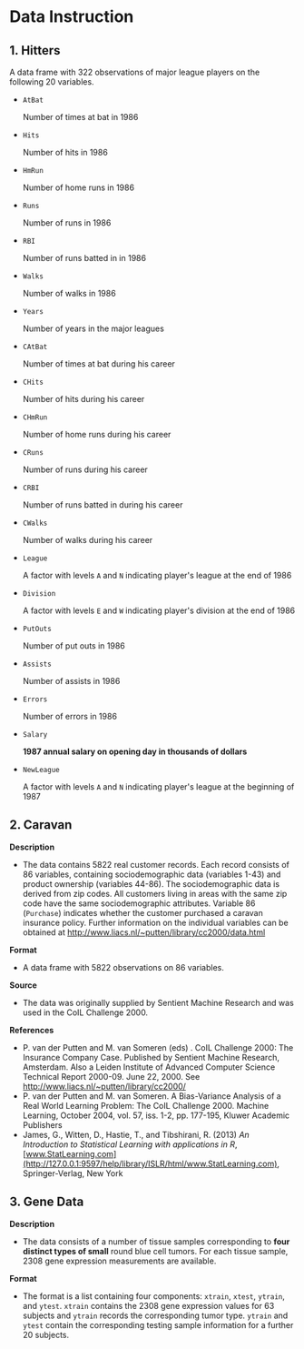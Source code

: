# Data Instruction

## 1. Hitters

A data frame with 322 observations of major league players on the following 20 variables.

- `AtBat`

  Number of times at bat in 1986

- `Hits`

  Number of hits in 1986

- `HmRun`

  Number of home runs in 1986

- `Runs`

  Number of runs in 1986

- `RBI`

  Number of runs batted in in 1986

- `Walks`

  Number of walks in 1986

- `Years`

  Number of years in the major leagues

- `CAtBat`

  Number of times at bat during his career

- `CHits`

  Number of hits during his career

- `CHmRun`

  Number of home runs during his career

- `CRuns`

  Number of runs during his career

- `CRBI`

  Number of runs batted in during his career

- `CWalks`

  Number of walks during his career

- `League`

  A factor with levels `A` and `N` indicating player's league at the end of 1986

- `Division`

  A factor with levels `E` and `W` indicating player's division at the end of 1986

- `PutOuts`

  Number of put outs in 1986

- `Assists`

  Number of assists in 1986

- `Errors`

  Number of errors in 1986

- `Salary`

  **1987 annual salary on opening day in thousands of dollars**

- `NewLeague`

  A factor with levels `A` and `N` indicating player's league at the beginning of 1987

## 2. Caravan

**Description**

- The data contains 5822 real customer records. Each record consists of 86 variables, containing sociodemographic data (variables 1-43) and product ownership (variables 44-86). The sociodemographic data is derived from zip codes. All customers living in areas with the same zip code have the same sociodemographic attributes. Variable 86 (`Purchase`) indicates whether the customer purchased a caravan insurance policy. Further information on the individual variables can be obtained at http://www.liacs.nl/~putten/library/cc2000/data.html



**Format**

- A data frame with 5822 observations on 86 variables.

**Source**

- The data was originally supplied by Sentient Machine Research and was used in the CoIL Challenge 2000.



**References**

- P. van der Putten and M. van Someren (eds) . CoIL Challenge 2000: The Insurance Company Case. Published by Sentient Machine Research, Amsterdam. Also a Leiden Institute of Advanced Computer Science Technical Report 2000-09. June 22, 2000. See http://www.liacs.nl/~putten/library/cc2000/
- P. van der Putten and M. van Someren. A Bias-Variance Analysis of a Real World Learning Problem: The CoIL Challenge 2000. Machine Learning, October 2004, vol. 57, iss. 1-2, pp. 177-195, Kluwer Academic Publishers
- James, G., Witten, D., Hastie, T., and Tibshirani, R. (2013) *An Introduction to Statistical Learning with applications in R*, [www.StatLearning.com](http://127.0.0.1:9597/help/library/ISLR/html/www.StatLearning.com), Springer-Verlag, New York



## 3. Gene Data

**Description**

- The data consists of a number of tissue samples corresponding to **four distinct types of small** round blue cell tumors. For each tissue sample, 2308 gene expression measurements are available.

**Format**

- The format is a list containing four components: `xtrain`, `xtest`, `ytrain`, and `ytest`. `xtrain` contains the 2308 gene expression values for 63 subjects and `ytrain` records the corresponding tumor type. `ytrain` and `ytest` contain the corresponding testing sample information for a further 20 subjects.

